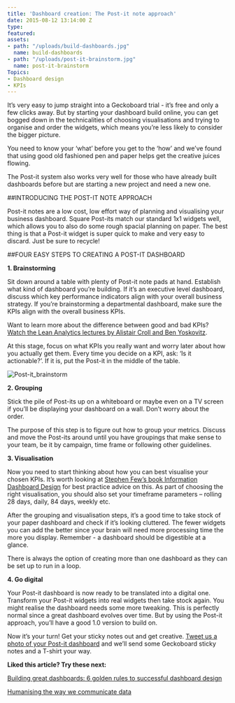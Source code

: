 ```yaml
---
title: 'Dashboard creation: The Post-it note approach'
date: 2015-08-12 13:14:00 Z
type: 
featured: 
assets:
- path: "/uploads/build-dashboards.jpg"
  name: build-dashboards
- path: "/uploads/post-it-brainstorm.jpg"
  name: post-it-brainstorm
Topics:
- Dashboard design
- KPIs
---
```


It’s very easy to jump straight into a Geckoboard trial - it’s free and only a few clicks away. But by starting your dashboard build online, you can get bogged down in the technicalities of choosing visualisations and trying to organise and order the widgets, which means you’re less likely to consider the bigger picture. 

You need to know your ‘what’ before you get to the ‘how’ and we’ve found that using good old fashioned pen and paper helps get the creative juices flowing.

The Post-it system also works very well for those who have already built dashboards before but are starting a new project and need a new one.

##INTRODUCING THE POST-IT NOTE APPROACH 

Post-it notes are a low cost, low effort way of planning and visualising your business dashboard. Square Post-its match our standard 1x1 widgets well, which allows you to also do some rough spacial planning on paper. The best thing is that a Post-it widget is super quick to make and very easy to discard. Just be sure to recycle!


##FOUR EASY STEPS TO CREATING A POST-IT DASHBOARD

**1. Brainstorming** 

Sit down around a table with plenty of Post-it note pads at hand. Establish what kind of dashboard you’re building. If it’s an executive level dashboard, discuss which key performance indicators align with your overall business strategy. If you’re brainstorming a departmental dashboard, make sure the KPIs align with the overall business KPIs. 

Want to learn more about the difference between good and bad KPIs? [Watch the Lean Analytics lectures by Alistair Croll and Ben Yoskovitz](https://www.udemy.com/lean-analytics-workshop-alistair-croll-and-ben-yoskovitz/).

At this stage, focus on what KPIs you really want and worry later about how you actually get them. Every time you decide on a KPI, ask: ‘Is it actionable?’. If it is, put the Post-it in the middle of the table.

![Post-it_brainstorm](/uploads/post-it-brainstorm.jpg) 

**2. Grouping** 

Stick the pile of Post-its up on a whiteboard or maybe even on a TV screen if you’ll be displaying your dashboard on a wall. Don’t worry about the order.

The purpose of this step is to figure out how to group your metrics. Discuss and move the Post-its around until you have groupings that make sense to your team, be it by campaign, time frame or following other guidelines. 

**3. Visualisation**

Now you need to start thinking about how you can best visualise your chosen KPIs. It’s worth looking at [Stephen Few’s book Information Dashboard Design](https://www.geckoboard.com/blog/two-business-dashboard-books-you-must-read-before-building-your-own/) for best practice advice on this. As part of choosing the right visualisation, you should also set your timeframe parameters – rolling 28 days, daily, 84 days, weekly etc.

After the grouping and visualisation steps, it’s a good time to take stock of your paper dashboard and check if it’s looking cluttered. The fewer widgets you can add the better since
your brain will need more processing time the more you display. Remember - a dashboard should be digestible at a glance. 

There is always the option of creating more than one dashboard as they can be set up to run in a loop. 

**4. Go digital**

Your Post-it dashboard is now ready to be translated into a digital one. Transform your Post-it widgets into real widgets then take stock again. You might realise the dashboard needs some more tweaking. This is perfectly normal since a great dashboard evolves over time. But by using the Post-it approach, you’ll have a good 1.0 version to build on.

Now it’s your turn! Get your sticky notes out and get creative. [Tweet us a photo of your Post-it dashboard](https://twitter.com/geckoboard) and we’ll send some Geckoboard sticky notes and a T-shirt your way. 




**Liked this article? Try these next:**

[Building great dashboards: 6 golden rules to successful dashboard design](https://www.geckoboard.com/blog/building-great-dashboards-6-golden-rules-to-successful-dashboard-design/)

[Humanising the way we communicate data](https://www.geckoboard.com/blog/humanising-the-way-we-communicate-data/)

